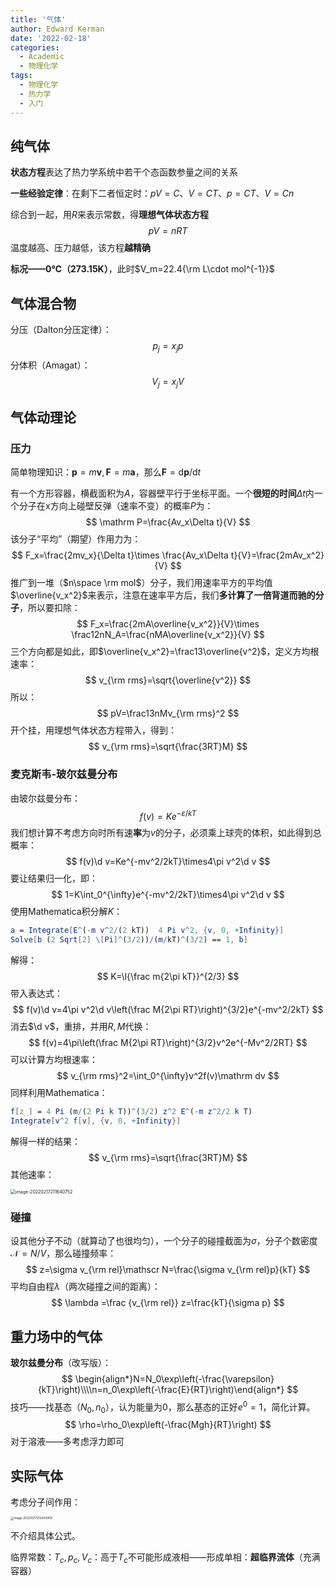 ```yaml
---
title: '气体'
author: Edward Kerman
date: '2022-02-18'
categories:
  - Academic
  - 物理化学
tags:
  - 物理化学
  - 热力学
  - 入门
---
```


## 纯气体

**状态方程**表达了热力学系统中若干个态函数参量之间的关系

**一些经验定律**：在剩下二者恒定时：$pV=C$、$V=CT$、$p=CT$、$V=Cn$

综合到一起，用$R$来表示常数，得**理想气体状态方程**
$$
pV=nRT
$$
温度越高、压力越低，该方程**越精确**

**标况——0℃（273.15K）**，此时$V_m=22.4{\rm L\cdot mol^{-1}}$

## 气体混合物

分压（Dalton分压定律）：
$$
p_j=x_jp
$$
分体积（Amagat）：
$$
V_j=x_jV
$$

## 气体动理论

### 压力

简单物理知识：$\mathbf p=m\mathbf v,\mathbf F=m\mathbf a$，那么$\mathbf F=\mathrm d\mathbf p/{\mathrm dt}$

有一个方形容器，横截面积为$A$，容器壁平行于坐标平面。一个**很短的时间**$\Delta t$内一个分子在x方向上碰壁反弹（速率不变）的概率$P$为：
$$
\mathrm P=\frac{Av_x\Delta t}{V}
$$
该分子“平均”（期望）作用力为：
$$
F_x=\frac{2mv_x}{\Delta t}\times \frac{Av_x\Delta t}{V}=\frac{2mAv_x^2}{V}
$$
推广到一堆（$n\space \rm mol$）分子，我们用速率平方的平均值$\overline{v_x^2}$来表示，注意在速率平方后，我们**多计算了一倍背道而驰的分子**，所以要扣除：
$$
F_x=\frac{2mA\overline{v_x^2}}{V}\times \frac12nN_A=\frac{nMA\overline{v_x^2}}{V}
$$
三个方向都是如此，即$\overline{v_x^2}=\frac13\overline{v^2}$，定义方均根速率：
$$
v_{\rm rms}=\sqrt{\overline{v^2}}
$$
所以：
$$
pV=\frac13nMv_{\rm rms}^2
$$
开个挂，用理想气体状态方程带入，得到：
$$
v_{\rm rms}=\sqrt{\frac{3RT}M}
$$


### 麦克斯韦-玻尔兹曼分布

由玻尔兹曼分布：
$$
f(v)=Ke^{-\varepsilon/kT}
$$
我们想计算不考虑方向时所有速**率**为$v$的分子，必须乘上球壳的体积，如此得到总概率：
$$
f(v)\d v=Ke^{-mv^2/2kT}\times4\pi v^2\d v
$$
要让结果归一化，即：
$$
1=K\int_0^{\infty}e^{-mv^2/2kT}\times4\pi v^2\d v
$$
使用Mathematica积分解$K$：
```mathematica
a = Integrate[E^(-m v^2/(2 kT))  4 Pi v^2, {v, 0, +Infinity}]
Solve[b (2 Sqrt[2] \[Pi]^(3/2))/(m/kT)^(3/2) == 1, b]
```
解得：
$$
K=\l{\frac m{2\pi kT}}^{2/3}
$$
带入表达式：
$$
f(v)\d v=4\pi v^2\d v\left(\frac M{2\pi RT}\right)^{3/2}e^{-mv^2/2kT}
$$
消去$\d v$，重排，并用$R,M$代换：
$$
f(v)=4\pi\left(\frac M{2\pi RT}\right)^{3/2}v^2e^{-Mv^2/2RT}
$$
可以计算方均根速率：
$$
v_{\rm rms}^2=\int_0^{\infty}v^2f(v)\mathrm dv
$$
同样利用Mathematica：
```mathematica
f[z_] = 4 Pi (m/(2 Pi k T))^(3/2) z^2 E^(-m z^2/2 k T)
Integrate[v^2 f[v], {v, 0, +Infinity}]
```
解得一样的结果：
$$
v_{\rm rms}=\sqrt{\frac{3RT}M}
$$
其他速率：

<img src="https://image.baidu.com/search/down?url=https://tva1.sinaimg.cn/large/e6c9d24ely1gzgtku2flqj20pa0f4q3r.jpg" alt="image-20220217211640752" style="zoom:50%;" />

### 碰撞

设其他分子不动（就算动了也很均匀），一个分子的碰撞截面为$\sigma$，分子个数密度$\mathscr N=N/V$，那么碰撞频率：
$$
z=\sigma v_{\rm rel}\mathscr N=\frac{\sigma v_{\rm rel}p}{kT}
$$
平均自由程$\lambda$（两次碰撞之间的距离）：
$$
\lambda =\frac {v_{\rm rel}} z=\frac{kT}{\sigma p}
$$

## 重力场中的气体

**玻尔兹曼分布**（改写版）：
$$
\begin{align*}N=N_0\exp\left(-\frac{\varepsilon}{kT}\right)\\\\n=n_0\exp\left(-\frac{E}{RT}\right)\end{align*}
$$
技巧——找基态（$N_0,n_0$），认为能量为$0$，那么基态的正好$e^0=1$，简化计算。
$$
\rho=\rho_0\exp\left(-\frac{Mgh}{RT}\right)
$$
对于溶液——多考虑浮力即可

## 实际气体

考虑分子间作用：

<img src="https://image.baidu.com/search/down?url=https://tva1.sinaimg.cn/large/e6c9d24ely1gzgtt5pu34j20ow0f40tq.jpg" alt="image-20220217212442909" style="zoom:33%;" />

不介绍具体公式。

临界常数：$T_c,p_c,V_c$：高于$T_c$不可能形成液相——形成单相：**超临界流体**（充满容器）

